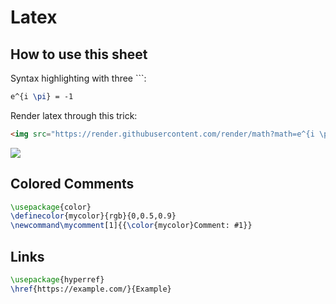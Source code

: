 # Latex 

## How to use this sheet

Syntax highlighting with three ```:

  ```latex
  e^{i \pi} = -1
  ```
Render latex through this trick:

```html
<img src="https://render.githubusercontent.com/render/math?math=e^{i \pi} = -1">
```

<img src="https://render.githubusercontent.com/render/math?math=e^{i \pi} = -1">

## Colored Comments

```latex
\usepackage{color}
\definecolor{mycolor}{rgb}{0,0.5,0.9}
\newcommand\mycomment[1]{{\color{mycolor}Comment: #1}}
```

## Links

```latex
\usepackage{hyperref}
\href{https://example.com/}{Example}
```
